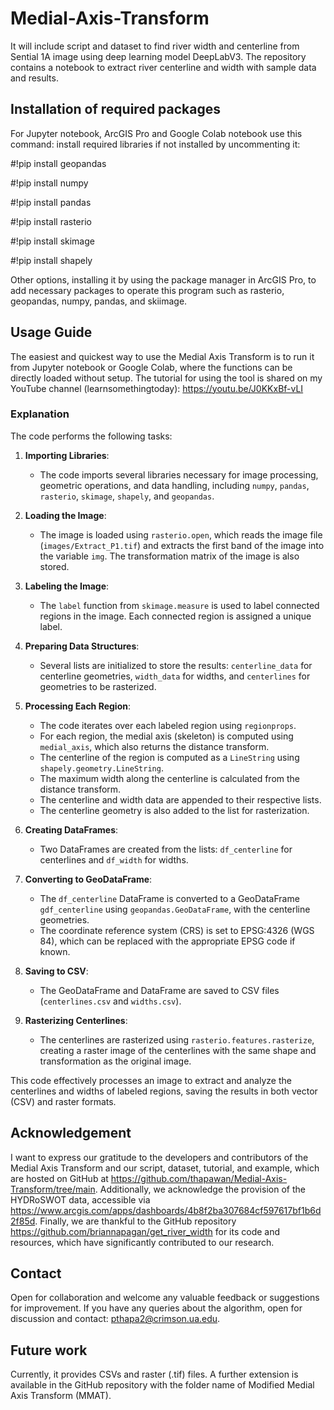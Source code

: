 # Medial-Axis-Transform

It will include script and dataset to find river width and centerline from Sential 1A image using deep learning model DeepLabV3.
The repository contains a notebook to extract river centerline and width with sample data and results.

## Installation of required packages
For Jupyter notebook, ArcGIS Pro and Google Colab notebook use this command: install required libraries if not installed by uncommenting it:

#!pip install geopandas

#!pip install numpy

#!pip install pandas

#!pip install rasterio

#!pip install skimage

#!pip install shapely

Other options, installing it by using the package manager in ArcGIS Pro, to add necessary packages to operate this program such as rasterio, geopandas, numpy, pandas, and skiimage.

## Usage Guide
The easiest and quickest way to use the Medial Axis Transform is to run it from Jupyter notebook or Google Colab, where the functions can be directly loaded without setup. The tutorial for using the tool is shared on my YouTube channel (learnsomethingtoday): https://youtu.be/J0KKxBf-vLI

### Explanation
The code performs the following tasks:

1. **Importing Libraries**:
   - The code imports several libraries necessary for image processing, geometric operations, and data handling, including `numpy`, `pandas`, `rasterio`, `skimage`, `shapely`, and `geopandas`.

2. **Loading the Image**:
   - The image is loaded using `rasterio.open`, which reads the image file (`images/Extract_P1.tif`) and extracts the first band of the image into the variable `img`. The transformation matrix of the image is also stored.

3. **Labeling the Image**:
   - The `label` function from `skimage.measure` is used to label connected regions in the image. Each connected region is assigned a unique label.

4. **Preparing Data Structures**:
   - Several lists are initialized to store the results: `centerline_data` for centerline geometries, `width_data` for widths, and `centerlines` for geometries to be rasterized.

5. **Processing Each Region**:
   - The code iterates over each labeled region using `regionprops`.
   - For each region, the medial axis (skeleton) is computed using `medial_axis`, which also returns the distance transform.
   - The centerline of the region is computed as a `LineString` using `shapely.geometry.LineString`.
   - The maximum width along the centerline is calculated from the distance transform.
   - The centerline and width data are appended to their respective lists.
   - The centerline geometry is also added to the list for rasterization.

6. **Creating DataFrames**:
   - Two DataFrames are created from the lists: `df_centerline` for centerlines and `df_width` for widths.

7. **Converting to GeoDataFrame**:
   - The `df_centerline` DataFrame is converted to a GeoDataFrame `gdf_centerline` using `geopandas.GeoDataFrame`, with the centerline geometries.
   - The coordinate reference system (CRS) is set to EPSG:4326 (WGS 84), which can be replaced with the appropriate EPSG code if known.

8. **Saving to CSV**:
   - The GeoDataFrame and DataFrame are saved to CSV files (`centerlines.csv` and `widths.csv`).

9. **Rasterizing Centerlines**:
   - The centerlines are rasterized using `rasterio.features.rasterize`, creating a raster image of the centerlines with the same shape and transformation as the original image.

This code effectively processes an image to extract and analyze the centerlines and widths of labeled regions, saving the results in both vector (CSV) and raster formats. 

## Acknowledgement
I want to express our gratitude to the developers and contributors of the Medial Axis Transform and our script, dataset, tutorial, and example, which are hosted on GitHub at https://github.com/thapawan/Medial-Axis-Transform/tree/main. Additionally, we acknowledge the provision of the HYDRoSWOT data, accessible via https://www.arcgis.com/apps/dashboards/4b8f2ba307684cf597617bf1b6d2f85d. Finally, we are thankful to the GitHub repository https://github.com/briannapagan/get_river_width for its code and resources, which have significantly contributed to our research.

## Contact
Open for collaboration and welcome any valuable feedback or suggestions for improvement. If you have any queries about the algorithm, open for discussion and contact:
pthapa2@crimson.ua.edu.

## Future work
Currently, it provides CSVs and raster (.tif) files. A further extension is available in the GitHub repository with the folder name of Modified Medial Axis Transform (MMAT).
